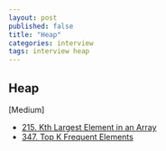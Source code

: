 ```yaml
---
layout: post
published: false
title: "Heap"
categories: interview
tags: interview heap
---
```


## Heap

[Medium]
- [215. Kth Largest Element in an Array](https://leetcode.com/problems/kth-largest-element-in-an-array/)
- [347. Top K Frequent Elements](https://leetcode.com/problems/top-k-frequent-elements/)